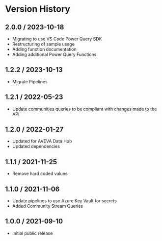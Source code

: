 # Version History

## 2.0.0 / 2023-10-18

- Migrating to use VS Code Power Query SDK
- Restructuring of sample usage
- Adding function documentation
- Adding additional Power Query Functions

## 1.2.2 / 2023-10-13

- Migrate Pipelines

## 1.2.1 / 2022-05-23

- Update communities queries to be compliant with changes made to the API

## 1.2.0 / 2022-01-27

- Updated for AVEVA Data Hub
- Updated dependencies

## 1.1.1 / 2021-11-25

- Remove hard coded values

## 1.1.0 / 2021-11-06

- Update pipelines to use Azure Key Vault for secrets
- Added Community Stream Queries

## 1.0.0 / 2021-09-10

- Initial public release
